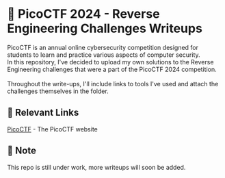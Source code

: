 # 🚩 PicoCTF 2024 - Reverse Engineering Challenges Writeups
PicoCTF is an annual online cybersecurity competition designed for students to learn and practice various aspects of computer security. <br>
In this repository, I've decided to upload my own solutions to the Reverse Engineering challenges that were a part of the PicoCTF 2024 competition. <br><br>
Throughout the write-ups, I'll include links to tools I've used and attach the challenges themselves in the folder.

## 🔗 Relevant Links
[PicoCTF](https://picoctf.org/) - The PicoCTF website 

## 📄 Note
This repo is still under work, more writeups will soon be added.
